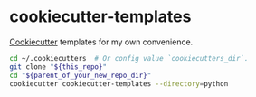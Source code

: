 # cookiecutter-templates

[Cookiecutter](https://github.com/audreyfeldroy/cookiecutter-pypackage)
templates for my own convenience.

```sh
cd ~/.cookiecutters  # Or config value `cookiecutters_dir`.
git clone "${this_repo}"
cd "${parent_of_your_new_repo_dir}"
cookiecutter cookiecutter-templates --directory=python
```
